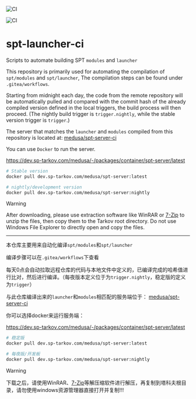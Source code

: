 ![CI](https://dev.sp-tarkov.com/medusa/spt-launcher-ci/actions/workflows/cron-nightly-build.yaml/badge.svg)

![CI](https://dev.sp-tarkov.com/medusa/spt-launcher-ci/actions/workflows/cron-release-build.yaml/badge.svg)

# spt-launcher-ci

Scripts to automate building SPT `modules` and `launcher`

This repository is primarily used for automating the compilation of `spt/modules` and `spt/launcher`, The compilation steps can be found under `.gitea/workflows`.

Starting from midnight each day, the code from the remote repository will be automatically pulled and compared with the commit hash of the already compiled version defined in the local triggers, the build process will then proceed. (The nightly build trigger is `trigger.nightly`, while the stable version trigger is `trigger`.)

The server that matches the `launcher` and `modules` compiled from this repository is located at: [medusa/spt-server-ci](https://dev.sp-tarkov.com/medusa/spt-server-ci.git)

You can use `Docker` to run the server.

https://dev.sp-tarkov.com/medusa/-/packages/container/spt-server/latest

```bash
# Stable version
docker pull dev.sp-tarkov.com/medusa/spt-server:latest

# nightly/development version
docker pull dev.sp-tarkov.com/medusa/spt-server:nightly
```

> [!WARNING]
> After downloading, please use extraction software like WinRAR or [7-Zip](https://www.7-zip.org/) to unzip the files, then copy them to the Tarkov root directory. Do not use Windows File Explorer to directly open and copy the files.

---

本仓库主要用来自动化编译`spt/modules`和`spt/launcher`

编译步骤可以在`.gitea/workflows`下查看

每天0点会自动拉取远程仓库的代码与本地文件中定义的，已编译完成的哈希值进行比对，然后进行编译。（每夜版本定义位于为`trigger.nightly`，稳定版的定义为`trigger`）

与此仓库编译出来的`launcher`和`modules`相匹配的服务端位于： [medusa/spt-server-ci](https://dev.sp-tarkov.com/medusa/spt-server-ci.git)

你可以选择docker来运行服务端：

https://dev.sp-tarkov.com/medusa/-/packages/container/spt-server/latest

```bash
# 稳定版
docker pull dev.sp-tarkov.com/medusa/spt-server:latest

# 每夜版/开发板
docker pull dev.sp-tarkov.com/medusa/spt-server:nightly
```
> [!WARNING]
> 下载之后，请使用WinRAR、[7-Zip](https://www.7-zip.org/)等解压缩软件进行解压，再复制到塔科夫根目录，请勿使用windows资源管理器直接打开并复制!!!

